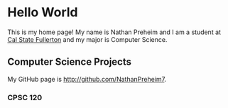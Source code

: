 # Hello World
This is my home page! My name is Nathan Preheim and I am a student at [Cal State Fullerton](http://www.fullerton.edu/) and my major is Computer Science.

## Computer Science Projects

My GitHub page is http://github.com/NathanPreheim7.

### CPSC 120